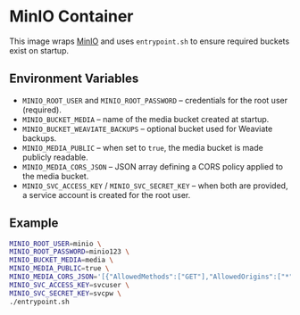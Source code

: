 # MinIO Container

This image wraps [MinIO](https://min.io/) and uses `entrypoint.sh` to ensure required buckets exist on startup.

## Environment Variables

- `MINIO_ROOT_USER` and `MINIO_ROOT_PASSWORD` – credentials for the root user (required).
- `MINIO_BUCKET_MEDIA` – name of the media bucket created at startup.
- `MINIO_BUCKET_WEAVIATE_BACKUPS` – optional bucket used for Weaviate backups.
- `MINIO_MEDIA_PUBLIC` – when set to `true`, the media bucket is made publicly readable.
- `MINIO_MEDIA_CORS_JSON` – JSON array defining a CORS policy applied to the media bucket.
- `MINIO_SVC_ACCESS_KEY` / `MINIO_SVC_SECRET_KEY` – when both are provided, a service account is created for the root user.

## Example

```bash
MINIO_ROOT_USER=minio \
MINIO_ROOT_PASSWORD=minio123 \
MINIO_BUCKET_MEDIA=media \
MINIO_MEDIA_PUBLIC=true \
MINIO_MEDIA_CORS_JSON='[{"AllowedMethods":["GET"],"AllowedOrigins":["*"]}]' \
MINIO_SVC_ACCESS_KEY=svcuser \
MINIO_SVC_SECRET_KEY=svcpw \
./entrypoint.sh
```
